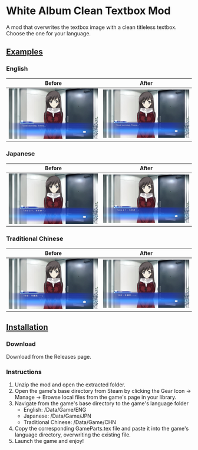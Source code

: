 # White Album Clean Textbox Mod
A mod that overwrites the textbox image with a clean titleless textbox. Choose the one for your language.


## <b><ins>Examples</ins></b>

### English
| Before  | After |
| ------------- | ------------- |
| <img src="english/original.jpg" alt="Image of the game with the original textbox">  | <img src="english/new.jpg" alt="Image of the game with the modded textbox">  |

### Japanese
| Before  | After |
| ------------- | ------------- |
| <img src="japanese/original.jpg" alt="Image of the game with the original textbox">  | <img src="japanese/new.jpg" alt="Image of the game with the modded textbox">  |

### Traditional Chinese
| Before  | After |
| ------------- | ------------- |
| <img src="traditional-chinese/original.jpg" alt="Image of the game with the original textbox">  | <img src="traditional-chinese/new.jpg" alt="Image of the game with the modded textbox">  |

## <b><ins>Installation</ins></b>

### Download
Download from the Releases page.

### Instructions

1. Unzip the mod and open the extracted folder.
2. Open the game's base directory from Steam by clicking the Gear Icon -> Manage -> Browse local files from the game's page in your library.
3. Navigate from the game's base directory to the game's language folder
    - English: /Data/Game/ENG
    - Japanese: /Data/Game/JPN
    - Traditional Chinese: /Data/Game/CHN
4. Copy the corresponding GameParts.tex file and paste it into the game's language directory, overwriting the existing file.
5. Launch the game and enjoy!
